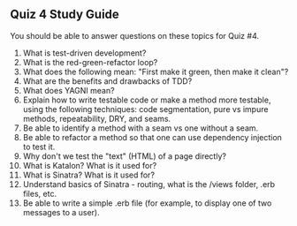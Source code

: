 ## Quiz 4 Study Guide

You should be able to answer questions on these topics for Quiz #4.

1. What is test-driven development?
2. What is the red-green-refactor loop?
3. What does the following mean: "First make it green, then make it clean"?
4. What are the benefits and drawbacks of TDD?
5. What does YAGNI mean?
6. Explain how to write testable code or make a method more testable, using the following techniques: code segmentation, pure vs impure methods, repeatability, DRY, and seams.
7. Be able to identify a method with a seam vs one without a seam.
8. Be able to refactor a method so that one can use dependency injection to test it.
9. Why don't we test the "text" (HTML) of a page directly?
10. What is Katalon?  What is it used for?
11. What is Sinatra?  What is it used for?
12. Understand basics of Sinatra - routing, what is the /views folder, .erb files, etc.
13. Be able to write a simple .erb file (for example, to display one of two messages to a user).